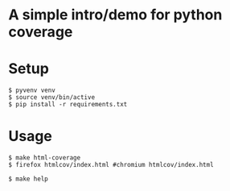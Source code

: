 

# A simple intro/demo for python coverage

# Setup

    $ pyvenv venv
    $ source venv/bin/active
    $ pip install -r requirements.txt

# Usage

    $ make html-coverage
    $ firefox htmlcov/index.html #chromium htmlcov/index.html

    $ make help

